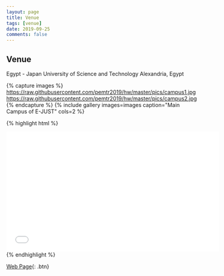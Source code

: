 ```yaml
---
layout: page
title: Venue
tags: [venue]
date: 2019-09-25
comments: false
---
```



## Venue

Egypt - Japan University of Science and Technology
Alexandria, Egypt


{% capture images %}
    https://raw.githubusercontent.com/pemtr2019/hw/master/pics/campus1.jpg
    https://raw.githubusercontent.com/pemtr2019/hw/master/pics/campus2.jpg
{% endcapture %}
{% include gallery images=images caption="Main Campus of E-JUST" cols=2 %}

{% highlight html %}
<iframe width="560" height="315" src="//www.youtube.com/embed/SU3kYxJmWuQ" frameborder="0"> </iframe>
{% endhighlight %}

[Web Page](https://ejust.edu.eg/){: .btn}

